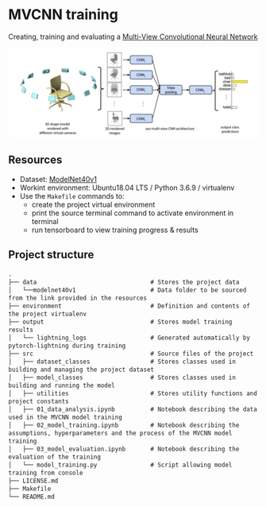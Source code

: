# MVCNN training

Creating, training and evaluating a [Multi-View Convolutional Neural Network](https://arxiv.org/pdf/1505.00880.pdf)

![mvcnn_figure](./data/mvcnn_figure.JPG)

## Resources

* Dataset: [ModelNet40v1](https://drive.uca.fr/d/80ea3fccdd8942c6a062/)
* Workint environment: Ubuntu18.04 LTS / Python 3.6.9 / virtualenv
* Use the `Makefile` commands to:
  * create the project virtual environment
  * print the source terminal command to activate environment in terminal
  * run tensorboard to view training progress & results

## Project structure

```
.
├── data                                # Stores the project data
│   └──modelnet40v1                     # Data folder to be sourced from the link provided in the resources
├── environment                         # Definition and contents of the project virtualenv
├── output                              # Stores model training results
│   └── lightning_logs                  # Generated automatically by pytorch-lightning during training
├── src                                 # Source files of the project
│   ├── dataset_classes                 # Stores classes used in building and managing the project dataset
│   ├── model_classes                   # Stores classes used in building and running the model
│   ├── utilities                       # Stores utility functions and project constants
│   ├── 01_data_analysis.ipynb          # Notebook describing the data used in the MVCNN model training
│   ├── 02_model_training.ipynb         # Notebook describing the assumptions, hyperparameters and the process of the MVCNN model training
│   ├── 03_model_evaluation.ipynb       # Notebook describing the evaluation of the training
│   └── model_training.py               # Script allowing model training from console
├── LICENSE.md                          
├── Makefile                            
└── README.md                           

```